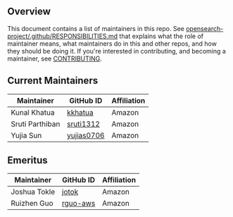 ## Overview

This document contains a list of maintainers in this repo. See [opensearch-project/.github/RESPONSIBILITIES.md](https://github.com/opensearch-project/.github/blob/main/RESPONSIBILITIES.md#maintainer-responsibilities) that explains what the role of maintainer means, what maintainers do in this and other repos, and how they should be doing it. If you're interested in contributing, and becoming a maintainer, see [CONTRIBUTING](CONTRIBUTING.md).

## Current Maintainers

| Maintainer      | GitHub ID                                   | Affiliation |
| --------------- | ------------------------------------------- | ----------- |
| Kunal Khatua    | [kkhatua](https://github.com/kkhatua)       | Amazon      |
| Sruti Parthiban | [sruti1312](https://github.com/sruti1312)   | Amazon      |
| Yujia Sun       | [yujias0706](https://github.com/yujias0706) | Amazon      |

## Emeritus

| Maintainer     | GitHub ID                                    | Affiliation |
| -------------- | -------------------------------------------- | ----------- |
| Joshua Tokle   | [jotok](https://github.com/jotok)            | Amazon      |
| Ruizhen Guo    | [rguo-aws](https://github.com/rguo-aws)      | Amazon      |
